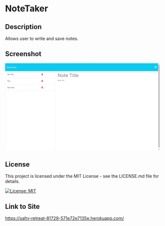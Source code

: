 # NoteTaker
## Description
Allows user to write and save notes.

## Screenshot
![screenshot](./NoteTakerScreenshot.png)

## License
This project is licensed under the MIT License - see the LICENSE.md file for details.

[![License: MIT](https://img.shields.io/badge/License-MIT-yellow.svg)](https://opensource.org/licenses/MIT)

## Link to Site
https://salty-retreat-81729-571e72e7135e.herokuapp.com/